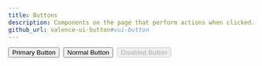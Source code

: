 ```yaml
---
title: Buttons
description: Components on the page that perform actions when clicked.
github_url: valence-ui-button#vui-button
---
```


<button class="vui-button-primary">Primary Button</button>&nbsp;
<button class="vui-button">Normal Button</button>&nbsp;
<button class="vui-button" disabled>Disabled Button</button>
